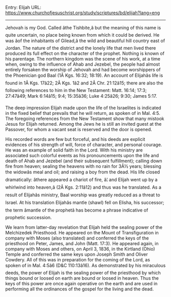 Entry: Elijah
URL: https://www.churchofjesuschrist.org/study/scriptures/bd/elijah?lang=eng

---

Jehovah is my God. Called âthe Tishbite,â but the meaning of this name is quite uncertain, no place being known from which it could be derived. He was âof the inhabitants of Gilead,â the wild and beautiful hill country east of Jordan. The nature of the district and the lonely life that men lived there produced its full effect on the character of the prophet. Nothing is known of his parentage. The northern kingdom was the scene of his work, at a time when, owing to the influence of Ahab and Jezebel, the people had almost entirely forsaken the worship of Jehovah and had become worshippers of the Phoenician god Baal (1Â Kgs. 16:32; 18:19). An account of Elijahâs life is found in 1Â Kgs. 17â22; 2Â Kgs. 1â2 and 2Â Chr. 21:12â15; there are also the following references to him in the New Testament: Matt. 16:14; 17:3; 27:47â49; Mark 6:14â15; 9:4; 15:35â36; Luke 4:25â26; 9:30; James 5:17.

The deep impression Elijah made upon the life of the Israelites is indicated in the fixed belief that prevails that he will return, as spoken of in Mal. 4:5. The foregoing references from the New Testament show that many mistook Jesus for Elijah returned. Among the Jews he is still an invited guest at the Passover, for whom a vacant seat is reserved and the door is opened.

His recorded words are few but forceful, and his deeds are explicit evidences of his strength of will, force of character, and personal courage. He was an example of solid faith in the Lord. With his ministry are associated such colorful events as his pronouncements upon the life and death of Ahab and Jezebel (and their subsequent fulfillment); calling down fire from heaven; sealing the heavens with no rain for 3Â½ years; blessing the widowâs meal and oil; and raising a boy from the dead. His life closed dramatically: âthere appeared a chariot of fire, â¦ and Elijah went up by a whirlwind into heaven,â (2Â Kgs. 2:11â12) and thus was he translated. As a result of Elijahâs ministry, Baal worship was greatly reduced as a threat to Israel. At his translation Elijahâs mantle (shawl) fell on Elisha, his successor; the term âmantle of the prophetâ has become a phrase indicative of prophetic succession.

We learn from latter-day revelation that Elijah held the sealing power of the Melchizedek Priesthood. He appeared on the Mount of Transfiguration in company with Moses (also translated) and conferred the keys of the priesthood on Peter, James, and John (Matt. 17:3). He appeared again, in company with Moses and others, on April 3, 1836, in the Kirtland (Ohio) Temple and conferred the same keys upon Joseph Smith and Oliver Cowdery. All of this was in preparation for the coming of the Lord, as spoken of in Mal. 4:5â6 (D&C 110:13â16). As demonstrated by his miraculous deeds, the power of Elijah is the sealing power of the priesthood by which things bound or loosed on earth are bound or loosed in heaven. Thus the keys of this power are once again operative on the earth and are used in performing all the ordinances of the gospel for the living and the dead.
